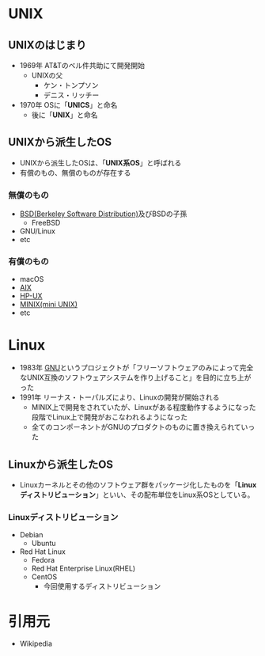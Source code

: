 # UNIX
## UNIXのはじまり
- 1969年 AT&Tのベル件共助にて開発開始
   - UNIXの父
      - ケン・トンプソン
      - デニス・リッチー
- 1970年 OSに「**UNICS**」と命名
   - 後に「**UNIX**」と命名

## UNIXから派生したOS
- UNIXから派生したOSは、「**UNIX系OS**」と呼ばれる
- 有償のもの、無償のものが存在する

### 無償のもの
- [BSD(Berkeley Software Distribution)](https://ja.wikipedia.org/wiki/Berkeley_Software_Distribution)及びBSDの子孫
   - FreeBSD
- GNU/Linux
- etc

### 有償のもの
- macOS
- [AIX](https://ja.wikipedia.org/wiki/AIX)
- [HP-UX](https://ja.wikipedia.org/wiki/HP-UX)
- [MINIX(mini UNIX)](https://ja.wikipedia.org/wiki/MINIX)
- etc

# Linux
- 1983年 [GNU](https://ja.wikipedia.org/wiki/GNU)というプロジェクトが「フリーソフトウェアのみによって完全なUNIX互換のソフトウェアシステムを作り上げること」を目的に立ち上がった
- 1991年 リーナス・トーパルズにより、Linuxの開発が開始される
   - MINIX上で開発をされていたが、Linuxがある程度動作するようになった段階でLinux上で開発がおこなわれるようになった
   - 全てのコンポーネントがGNUのプロダクトのものに置き換えられていった

## Linuxから派生したOS
- Linuxカーネルとその他のソフトウェア群をパッケージ化したものを「**Linuxディストリビューション**」といい、その配布単位をLinux系OSとしている。

### Linuxディストリビューション
- Debian
   - Ubuntu
- Red Hat Linux
   - Fedora
   - Red Hat Enterprise Linux(RHEL)
   - CentOS
      - 今回使用するディストリビューション

# 引用元
- Wikipedia
